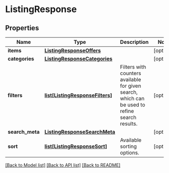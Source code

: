 # ListingResponse

## Properties
Name | Type | Description | Notes
------------ | ------------- | ------------- | -------------
**items** | [**ListingResponseOffers**](ListingResponseOffers.md) |  | [optional] 
**categories** | [**ListingResponseCategories**](ListingResponseCategories.md) |  | [optional] 
**filters** | [**list[ListingResponseFilters]**](ListingResponseFilters.md) | Filters with counters available for given search, which can be used to refine search results. | [optional] 
**search_meta** | [**ListingResponseSearchMeta**](ListingResponseSearchMeta.md) |  | [optional] 
**sort** | [**list[ListingResponseSort]**](ListingResponseSort.md) | Available sorting options. | [optional] 

[[Back to Model list]](../README.md#documentation-for-models) [[Back to API list]](../README.md#documentation-for-api-endpoints) [[Back to README]](../README.md)


